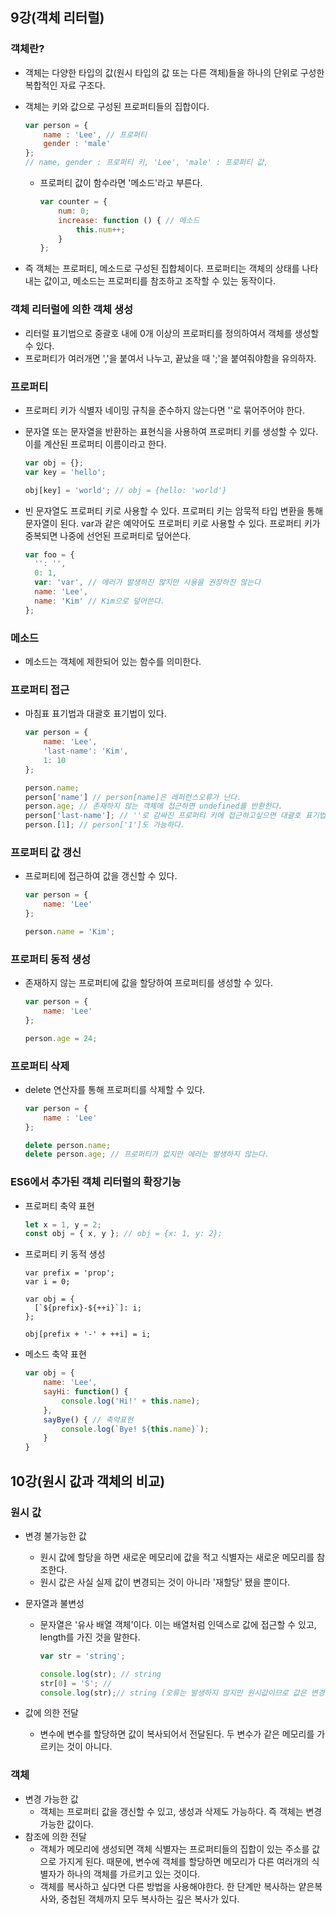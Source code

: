 ## 9강(객체 리터럴)

### 객체란?

- 객체는 다양한 타입의 값(원시 타입의 값 또는 다른 객체)들을 하나의 단위로 구성한 복합적인 자료 구조다.

- 객체는 키와 값으로 구성된 프로퍼티들의 집합이다.

  ```javascript
  var person = {
      name : 'Lee', // 프로퍼티
      gender : 'male'
  };
  // name, gender : 프로퍼티 키, 'Lee', 'male' : 프로퍼티 값,
  ```

  - 프로퍼티 값이 함수라면 '메소드'라고 부른다.

    ```javascript
    var counter = {
        num: 0;
        increase: function () { // 메소드
            this.num++;
        }
    };
    ```

- 즉 객체는 프로퍼티, 메소드로 구성된 집합체이다. 프로퍼티는 객체의 상태를 나타내는 값이고, 메소드는 프로퍼티를 참조하고 조작할 수 있는 동작이다.

### 객체 리터럴에 의한 객체 생성

- 리터럴 표기법으로 중괄호 내에 0개 이상의 프로퍼티를 정의하여서 객체를 생성할 수 있다.
- 프로퍼티가 여러개면 ','을 붙여서 나누고, 끝났을 때 ';'을 붙여줘야함을 유의하자.

### 프로퍼티

- 프로퍼티 키가 식별자 네이밍 규칙을 준수하지 않는다면 ''로 묶어주어야 한다.

- 문자열 또는 문자열을 반환하는 표현식을 사용하여 프로퍼티 키를 생성할 수 있다. 이를 계산된 프로퍼티 이름이라고 한다.

  ```javascript
  var obj = {};
  var key = 'hello';
  
  obj[key] = 'world'; // obj = {hello: 'world'}
  ```

- 빈 문자열도 프로퍼티 키로 사용할 수 있다. 프로퍼티 키는 암묵적 타입 변환을 통해 문자열이 된다. var과 같은 예약어도 프로퍼티 키로 사용할 수 있다. 프로퍼티 키가 중복되면 나중에 선언된 프로퍼티로 덮어쓴다.

  ```javascript
  var foo = {
    '': '',
    0: 1,
    var: 'var', // 에러가 발생하진 않지만 사용을 권장하진 않는다
    name: 'Lee',
    name: 'Kim' // Kim으로 덮어쓴다.
  };
  ```

### 메소드

- 메소드는 객체에 제한되어 있는 함수를 의미한다.

### 프로퍼티 접근

- 마침표 표기법과 대괄호 표기법이 있다.

  ```javascript
  var person = {
      name: 'Lee',
      'last-name': 'Kim',
      1: 10
  };
  
  person.name;
  person['name'] // person[name]은 레퍼런스오류가 난다.
  person.age; // 존재하지 않는 객체에 접근하면 undefined를 반환한다.
  person['last-name']; // ''로 감싸진 프로퍼티 키에 접근하고싶으면 대괄호 표기법을 사용하여야 한다.
  person.[1]; // person['1']도 가능하다.
  ```

### 프로퍼티 값 갱신

- 프로퍼티에 접근하여 값을 갱신할 수 있다.

  ```javascript
  var person = {
      name: 'Lee'
  };
  
  person.name = 'Kim';
  ```

### 프로퍼티 동적 생성

- 존재하지 않는 프로퍼티에 값을 할당하여 프로퍼티를 생성할 수 있다.

  ```javascript
  var person = {
      name: 'Lee'
  };
  
  person.age = 24;
  ```

### 프로퍼티 삭제

- delete 연산자를 통해 프로퍼티를 삭제할 수 있다.

  ```javascript
  var person = {
      name : 'Lee'
  };
  
  delete person.name;
  delete person.age; // 프로퍼티가 없지만 에러는 발생하지 않는다.
  ```

### ES6에서 추가된 객체 리터럴의 확장기능

- 프로퍼티 축약 표현

  ```javascript
  let x = 1, y = 2;
  const obj = { x, y }; // obj = {x: 1, y: 2};
  ```

- 프로퍼티 키 동적 생성

  ```
  var prefix = 'prop';
  var i = 0;
  
  var obj = {
  	[`${prefix}-${++i}`]: i;
  };
  
  obj[prefix + '-' + ++i] = i;
  ```

- 메소드 축약 표현

  ```javascript
  var obj = {
      name: 'Lee',
      sayHi: function() {
          console.log('Hi!' + this.name);
      },
      sayBye() { // 축약표현
          console.log(`Bye! ${this.name}`); 
      }
  }
  ```

## 10강(원시 값과 객체의 비교)

### 원시 값

- 변경 불가능한 값

  - 원시 값에 할당을 하면 새로운 메모리에 값을 적고 식별자는 새로운 메모리를 참조한다.
  - 원시 값은 사실 실제 값이 변경되는 것이 아니라 '재할당' 됐을 뿐이다. 

- 문자열과 불변성

  - 문자열은 '유사 배열 객체'이다. 이는 배열처럼 인덱스로 값에 접근할 수 있고, length를 가진 것을 말한다.

    ```javascript
    var str = 'string';
    
    console.log(str); // string
    str[0] = 'S'; //
    console.log(str);// string (오류는 발생하지 않지만 원시값이므로 값은 변경되지 않는다.)
    ```

- 값에 의한 전달

  - 변수에 변수를 할당하면 값이 복사되어서 전달된다. 두 변수가 같은 메모리를 가르키는 것이 아니다.

### 객체

- 변경 가능한 값
  - 객체는 프로퍼티 값을 갱신할 수 있고, 생성과 삭제도 가능하다. 즉 객체는 변경 가능한 값이다.
- 참조에 의한 전달
  - 객체가 메모리에 생성되면 객체 식별자는 프로퍼티들의 집합이 있는 주소를 값으로 가지게 된다. 때문에, 변수에 객체를 할당하면 메모리가 다른 여러개의 식별자가 하나의 객체를 가르키고 있는 것이다.
  - 객체를 복사하고 싶다면 다른 방법을 사용해야한다. 한 단계만 복사하는 얕은복사와, 중첩된 객체까지 모두 복사하는 깊은 복사가 있다.
